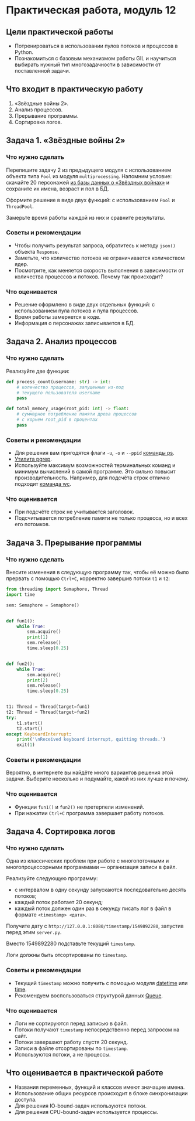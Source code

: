 # Практическая работа, модуль 12

## Цели практической работы

* Потренироваться в использовании пулов потоков и процессов в Python.
* Познакомиться с базовым механизмом работы GIL и научиться выбирать нужный тип многозадачности в зависимости от
  поставленной задачи.

## Что входит в практическую работу

1. «Звёздные войны 2».
2. Анализ процессов.
3. Прерывание программы.
4. Сортировка логов.

## Задача 1. «Звёздные войны 2»

### Что нужно сделать

Перепишите задачу 2 из предыдущего модуля с использованием объекта типа `Pool` из модуля `multiprocessing`. Напомним
условие: скачайте 20 персонажей [из базы данных о «Звёздных войнах»](https://swapi.dev/) и сохраните их имена, возраст и
пол в БД.

Оформите решение в виде двух функций: с использованием `Pool` и `ThreadPool`.

Замерьте время работы каждой из них и сравните результаты.

### Советы и рекомендации

* Чтобы получить результат запроса, обратитесь к методу `json()` объекта `Response`.
* Заметьте, что количество потоков не ограничивается количеством ядер.
* Посмотрите, как меняется скорость выполнения в зависимости от количества процессов и потоков. Почему так происходит?

### Что оценивается

* Решение оформлено в виде двух отдельных функций: с использованием пула потоков и пула процессов.
* Время работы замеряется в коде.
* Информация о персонажах записывается в БД.

## Задача 2. Анализ процессов

### Что нужно сделать

Реализуйте две функции:

```python
def process_count(username: str) -> int:
    # количество процессов, запущенных из-под 
    # текущего пользователя username
    pass
```

```python
def total_memory_usage(root_pid: int) -> float:
    # суммарное потребление памяти древа процессов 
    # с корнем root_pid в процентах
    pass
```

### Советы и рекомендации

* Для решения вам пригодятся флаги `-u`, `-o` и `--ppid` [команды ps](https://man7.org/linux/man-pages/man1/ps.1.html).
* [Утилита pgrep](https://man7.org/linux/man-pages/man1/pgrep.1.html).
* Используйте максимум возможностей терминальных команд и минимум вычислений в самой программе. Это сильно повысит
  производительность. Например, для подсчёта строк отлично
  подходит [команда wc](https://www.opennet.ru/man.shtml?topic=wc&category=1&russian=2).

### Что оценивается

* При подсчёте строк не учитывается заголовок.
* Подсчитывается потребление памяти не только процесса, но и всех его потомков.

## Задача 3. Прерывание программы

### Что нужно сделать

Внесите изменения в следующую программу так, чтобы её можно было прервать с помощью `Ctrl+C`, корректно завершив потоки `t1` и `t2`:

```python
from threading import Semaphore, Thread
import time

sem: Semaphore = Semaphore()


def fun1():
    while True:
        sem.acquire()
        print(1)
        sem.release()
        time.sleep(0.25)


def fun2():
    while True:
        sem.acquire()
        print(2)
        sem.release()
        time.sleep(0.25)


t1: Thread = Thread(target=fun1)
t2: Thread = Thread(target=fun2)
try:
    t1.start()
    t2.start()
except KeyboardInterrupt:
    print('\nReceived keyboard interrupt, quitting threads.')
    exit(1)
```

### Советы и рекомендации

Вероятно, в интернете вы найдёте много вариантов решения этой задачи. Выберите несколько и подумайте, какой из них лучше
и почему.

### Что оценивается

* Функции `fun1()` и `fun2()` не претерпели изменений.
* При нажатии `Ctrl+C` программа завершает работу потоков.

## Задача 4. Сортировка логов

### Что нужно сделать

Одна из классических проблем при работе с многопоточными и многопроцессорными программами — организация записи в файл.

Реализуйте следующую программу:

* с интервалом в одну секунду запускаются последовательно десять потоков;
* каждый поток работает 20 секунд;
* каждый поток должен один раз в секунду писать лог в файл в формате `<timestamp> <дата>`.

Получите дату с `http://127.0.0.1:8080/timestamp/1549892280`, запустив перед этим `server.py`.

Вместо 1549892280 подставьте текущий `timestamp`.

Логи должны быть отсортированы по `timestamp`.

### Советы и рекомендации

* Текущий `timestamp` можно получить с помощью
  модуля [datetime](https://docs.python.org/3/library/datetime.html#datetime.datetime.timestamp)
  или [time](https://docs.python.org/3/library/time.html#time.time).
* Рекомендуем воспользоваться структурой данных [Queue](https://docs.python.org/3/library/queue.html).

### Что оценивается

* Логи не сортируются перед записью в файл.
* Потоки получают `timestamp` непосредственно перед запросом на сайт.
* Потоки завершают работу спустя 20 секунд.
* Записи в файле отсортированы по `timestamp`.
* Используются потоки, а не процессы.

## Что оценивается в практической работе

* Названия переменных, функций и классов имеют значащие имена.
* Использование общих ресурсов происходит в блоке синхронизации доступа.
* Для решения IO-bound-задач используются потоки.
* Для решения CPU-bound-задач используется процессы.
